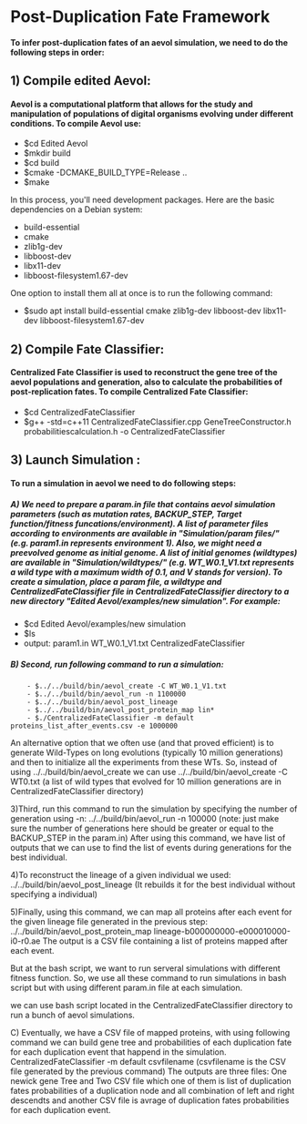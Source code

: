# Post-Duplication Fate Framework




#### To infer post-duplication fates of an aevol simulation, we need to do the following steps in order:

## 1) Compile edited Aevol:

#### Aevol is a computational platform that allows for the study and manipulation of populations of digital organisms evolving under different conditions. To compile Aevol use:

  - $cd Edited Aevol
  - $mkdir build
  - $cd build
  - $cmake -DCMAKE_BUILD_TYPE=Release ..
  - $make



In this process, you'll need development packages. Here are the basic dependencies on a Debian system:

- build-essential
- cmake
- zlib1g-dev
- libboost-dev
- libx11-dev  
- libboost-filesystem1.67-dev


One option to install them all at once is to run the following command:

- $sudo apt install build-essential cmake zlib1g-dev libboost-dev libx11-dev libboost-filesystem1.67-dev

## 2) Compile Fate Classifier:

#### Centralized Fate Classifier is used to reconstruct the gene tree of the aevol populations and generation, also to calculate the probabilities of post-replication fates. To compile Centralized Fate Classifier:

- $cd CentralizedFateClassifier
- $g++ -std=c++11 CentralizedFateClassifier.cpp GeneTreeConstructor.h probabilitiescalculation.h -o CentralizedFateClassifier

## 3) Launch Simulation :

#### To run a simulation in aevol we need to do following steps:

 ##### A) We need to prepare a param.in file that contains aevol simulation parameters (such as mutation rates, BACKUP_STEP, Target function/fitness funcations/environment). A list of parameter files according to environments are available in "Simulation/param files/" (e.g. param1.in represents environment 1). Also, we might need a preevolved genome as initial genome. A list of initial genomes (wildtypes) are available in "Simulation/wildtypes/" (e.g. WT_W0.1_V1.txt represents a wild type with a maximum width of 0.1, and V stands for version). To create a simulation, place a param file, a wildtype and CentralizedFateClassifier file in CentralizedFateClassifier directory to a new directory "Edited Aevol/examples/new simulation". For example:
 
- $cd Edited Aevol/examples/new simulation
- $ls
- output: param1.in WT_W0.1_V1.txt CentralizedFateClassifier
 
  
 ##### B) Second, run following command to run a simulation: 
 
 		- $../../build/bin/aevol_create -C WT_W0.1_V1.txt
		- $../../build/bin/aevol_run -n 1100000
		- $../../build/bin/aevol_post_lineage
		- $../../build/bin/aevol_post_protein_map lin*
		- $./CentralizedFateClassifier -m default proteins_list_after_events.csv -e 1000000

An alternative option that we often use (and that proved efficient) is to generate Wild-Types on long evolutions (typically 10 million generations) and then to initialize all the experiments from these WTs. So, instead of using ../../build/bin/aevol_create we can use ../../build/bin/aevol_create -C WT0.txt (a list of wild types that evolved for 10 million generations are in CentralizedFateClassifier directory)
  
  3)Third, run this command to run the simulation by specifying the number of generation using -n: ../../build/bin/aevol_run -n 100000 (note: just make sure the number of generations here should be greater or equal to the BACKUP_STEP in the param.in) 
    After using this command, we have list of outputs that we can use to find the list of events during generations for the best individual.
    
  4)To reconstruct the lineage of a given individual we used: ../../build/bin/aevol_post_lineage (It rebuilds it for the best individual without specifying a individual)
  
  5)Finally, using this command, we can map all proteins after each event for the given lineage file generated in the previous step: ../../build/bin/aevol_post_protein_map lineage-b000000000-e000010000-i0-r0.ae
    The output is a CSV file containing a list of proteins mapped after each event.

But at the bash script, we want to run serveral simulations with different fitness function. So, we use all these command to run simulations in bash script but with using different param.in file at each simulation. 

we can use bash script located in the CentralizedFateClassifier directory to run a bunch of aevol simulations.

C) Eventually, we have a CSV file of mapped proteins, with using following command we can build gene tree and probabilities of each duplication fate for each duplication event that happend in the simulation.
   CentralizedFateClassifier -m default csvfilename (csvfilename is the CSV file generated by the previous command)
   The outputs are three files: One newick gene Tree and Two CSV file which one of them is list of duplication fates probabilities of a duplication node and all combination of left and right descendts and another CSV file is avrage of duplication fates probabilities for each duplication event.


